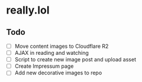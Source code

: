 # really.lol

## Todo
- [ ] Move content images to Cloudflare R2
- [ ] AJAX in reading and watching
- [ ] Script to create new image post and upload asset
- [ ] Create Impressum page
- [ ] Add new decorative images to repo
